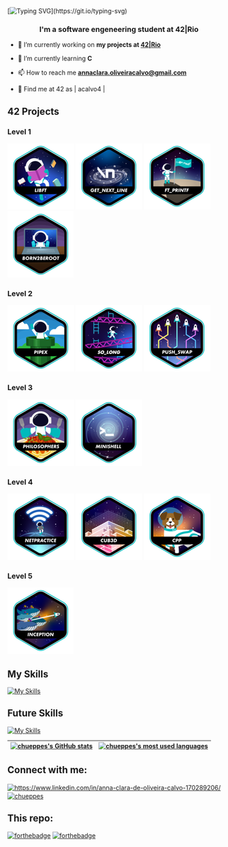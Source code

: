 [![Typing SVG](https://readme-typing-svg.herokuapp.com?color=%2323F715&vCenter=true&lines=Hello,+I'm+Anna;Thanks+for+visiting!;)](https://git.io/typing-svg)
<h3 align="center">I'm a software engeneering student at 42|Rio</h3>

- 🔭 I’m currently working on **my projects at [42|Rio](https://42.rio)**

- 🌱 I’m currently learning **C**

- 📫 How to reach me **annaclara.oliveiracalvo@gmail.com**

- 🚀 Find me at 42 as | acalvo4 |

## 42 Projects
### Level 1
<a href="https://github.com/chueppes/Libft">![42 BADGE](https://github.com/chueppes/chueppes/blob/main/src/42_badges/libfte.png)</a>
<a href="https://github.com/chueppes/Get_next_line">![42 BADGE](https://github.com/chueppes/chueppes/blob/main/src/42_badges/get_next_linee.png)</a>
<a href="https://github.com/chueppes/Ft_Printf">![42 BADGE](https://github.com/chueppes/chueppes/blob/main/src/42_badges/ft_printfe.png)</a>
<a href="">![42 BADGE](https://github.com/chueppes/chueppes/blob/main/src/42_badges/born2beroote.png)</a>

### Level 2
<a href="https://github.com/chueppes/Pipex">![42 BADGE](https://github.com/chueppes/chueppes/blob/main/src/42_badges/pipexe.png)</a>
<a href="https://github.com/chueppes/So_long">![42 BADGE](https://github.com/chueppes/chueppes/blob/main/src/42_badges/so_longe.png)</a>
<a href="https://github.com/chueppes/Push_Swap">![42 BADGE](https://github.com/chueppes/chueppes/blob/main/src/42_badges/push_swape.png)</a>

### Level 3
<a href="https://github.com/chueppes/Philo">![42 BADGE](https://github.com/chueppes/chueppes/blob/main/src/42_badges/philosopherse.png)</a>
<a href="https://github.com/chueppes/Minishell">![42 BADGE](https://github.com/chueppes/chueppes/blob/main/src/42_badges/minishelle.png)</a>

### Level 4
<a href="https://github.com/chueppes/NetPractice">![42 BADGE](https://github.com/chueppes/chueppes/blob/main/src/42_badges/netpracticee.png )</a>
<a href="https://github.com/peguimasid/42-Cub3d">![42 BADGE](https://github.com/chueppes/chueppes/blob/main/src/42_badges/cub3de.png )</a>
<a href="https://github.com/chueppes/CPP">![42 BADGE](https://github.com/chueppes/chueppes/blob/main/src/42_badges/cppe.png )</a>

### Level 5
<a href="https://github.com/chueppes/Inception-42">![42 BADGE](https://github.com/chueppes/chueppes/blob/main/src/42_badges/inceptione.png )</a>
## My Skills
[![My Skills](https://skillicons.dev/icons?i=c,cpp,python,js,css,html,figma,git,bash&perline=3)](https://skillicons.dev)

## Future Skills

[![My Skills](https://skillicons.dev/icons?i=java,react,js,angular,aws,docker)](https://skillicons.dev)


| [![chueppes's GitHub stats](https://github-readme-stats.vercel.app/api?username=chueppes&count_private=true&show_icons=true&hide=issues&hide_border=true&theme=tokyonight&locale=en)](https://github.com/chueppes?tab=repositories) | [![chueppes's most used languages](https://github-readme-stats.vercel.app/api/top-langs/?username=chueppes&layout=compact&hide_border=true&theme=tokyonight&locale=en)](https://github.com/chueppes?tab=repositories) |
|:-:|:-:|

## Connect with me:
<p align="left">
<a href="https://www.linkedin.com/in/anna-clara-de-oliveira-calvo-170289206/" target="blank"><img align="center" src="https://raw.githubusercontent.com/rahuldkjain/github-profile-readme-generator/master/src/images/icons/Social/linked-in-alt.svg" alt="https://www.linkedin.com/in/anna-clara-de-oliveira-calvo-170289206/" height="30" width="40" /></a>
<a href="https://instagram.com/chueppes" target="blank"><img align="center" src="https://raw.githubusercontent.com/rahuldkjain/github-profile-readme-generator/master/src/images/icons/Social/instagram.svg" alt="chueppes" height="30" width="40" /></a>
</p>

## This repo:

[![forthebadge](https://forthebadge.com/images/badges/made-with-c.svg)](https://forthebadge.com)
[![forthebadge](https://forthebadge.com/images/badges/built-with-love.svg)](https://forthebadge.com)
